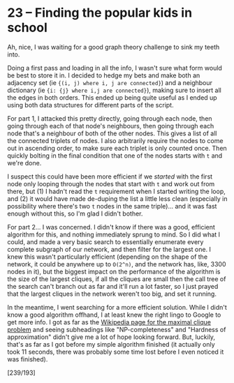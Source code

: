 # 23 &ndash; Finding the popular kids in school

Ah, nice, I was waiting for a good graph theory challenge to sink my teeth into.

Doing a first pass and loading in all the info, I wasn't sure what form would be best to store it in. I decided to hedge my bets and make both an adjacency set (ie `{(i, j) where i, j are connected}`) and a neighbour dictionary (ie `{i: {j} where i,j are connected}`), making sure to insert all the edges in both orders. This ended up being quite useful as I ended up using both data structures for different parts of the script.

For part 1, I attacked this pretty directly, going through each node, then going through each of that node's neighbours, then going through each node that's a neighbour of both of the other nodes. This gives a list of all the connected triplets of nodes. I also arbitrarily require the nodes to come out in ascending order, to make sure each triplet is only counted once. Then quickly bolting in the final condition that one of the nodes starts with `t` and we're done.

I suspect this could have been more efficient if we _started_ with the first node only looping through the nodes that start with `t` and work out from there, but (1) I hadn't read the `t` requirement when I started writing the loop, and (2) it would have made de-duping the list a little less clean (especially in possibility where there's two `t` nodes in the same triple)... and it was fast enough without this, so I'm glad I didn't bother.

For part 2... I was concerned. I didn't know if there was a good, efficient algorithm for this, and nothing immediately sprung to mind. So I did what I could, and made a very basic search to essentially enumerate every complete subgraph of our network, and then filter for the largest one. I knew this wasn't particularly efficient (depending on the shape of the network, it could be anywhere up to `O(2^n)`, and the network has, like, 3300 nodes in it), but the biggest impact on the performance of the algorithm is the size of the largest cliques, if all the cliques are small then the call tree of the search can't branch out as far and it'll run a lot faster, so I just prayed that the largest cliques in the network weren't too big, and set it running.

In the meantime, I went searching for a more efficient solution. While I didn't know a good algorithm offhand, I at least knew the right lingo to Google to get more info. I got as far as the [Wikipedia page for the maximal clique problem](https://en.wikipedia.org/wiki/Clique_problem) and seeing subheadings like "NP-completeness" and "Hardness of approximation" didn't give me a lot of hope looking forward. But, luckily, that's as far as I got before my simple algorithm finished (it actually only took 11 seconds, there was probably some time lost before I even noticed it was finished).

[239/193]
